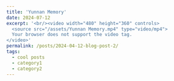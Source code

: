 ```yaml
---
title: 'Yunnan Memory'
date: 2024-07-12
excerpt: '<br/><video width="480" height="360" controls>
  <source src="/assets/Yunnan Memory.mp4" type="video/mp4">
  Your browser does not support the video tag.
</video>'
permalink: /posts/2024-04-12-blog-post-2/
tags:
  - cool posts
  - category1
  - category2
---
```



